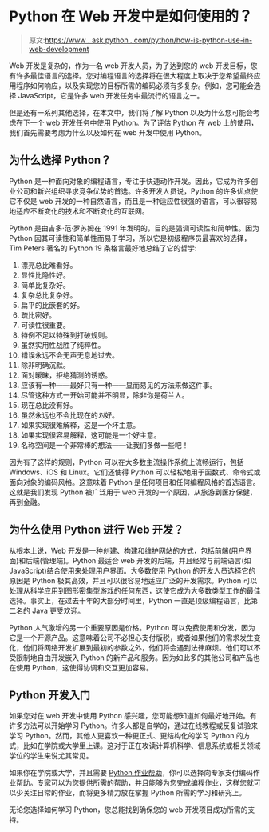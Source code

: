 # Python 在 Web 开发中是如何使用的？

> 原文:[https://www . ask python . com/python/how-is-python-use-in-web-development](https://www.askpython.com/python/how-is-python-used-in-web-development)

Web 开发是复杂的，作为一名 web 开发人员，为了达到您的 web 开发目标，您有许多最佳语言的选择。您对编程语言的选择将在很大程度上取决于您希望最终应用程序如何响应，以及实现您的目标所需的编码必须有多复杂。例如，您可能会选择 JavaScript，它是许多 web 开发任务中最流行的语言之一。

但是还有一系列其他选择，在本文中，我们将了解 Python 以及为什么您可能会考虑在下一个 web 开发任务中使用 Python。为了评估 Python 在 web 上的使用，我们首先需要考虑为什么以及如何在 web 开发中使用 Python。

## 为什么选择 Python？

Python 是一种面向对象的编程语言，专注于快速动作开发。因此，它成为许多创业公司和新兴组织寻求竞争优势的首选。许多开发人员说，Python 的许多优点使它不仅是 web 开发的一种自然语言，而且是一种适应性很强的语言，可以很容易地适应不断变化的技术和不断变化的互联网。

Python 是由吉多·范·罗苏姆在 1991 年发明的，目的是强调可读性和简单性。因为 Python 因其可读性和简单性而易于学习，所以它是初级程序员最喜欢的选择，Tim Peters 著名的 Python 19 条格言最好地总结了它的哲学:

1.  漂亮总比难看好。
2.  显性比隐性好。
3.  简单比复杂好。
4.  复杂总比复杂好。
5.  扁平的比嵌套的好。
6.  疏比密好。
7.  可读性很重要。
8.  特例不足以特殊到打破规则。
9.  虽然实用性战胜了纯粹性。
10.  错误永远不会无声无息地过去。
11.  除非明确沉默。
12.  面对暧昧，拒绝猜测的诱惑。
13.  应该有一种——最好只有一种——显而易见的方法来做这件事。
14.  尽管这种方式一开始可能并不明显，除非你是荷兰人。
15.  现在总比没有好。
16.  虽然永远也不会比现在的*对*好。
17.  如果实现很难解释，这是一个坏主意。
18.  如果实现很容易解释，这可能是一个好主意。
19.  名称空间是一个非常棒的想法——让我们多做一些吧！

因为有了这样的规则，Python 可以在大多数主流操作系统上流畅运行，包括 Windows、iOS 和 Linux。它们还使得 Python 可以轻松地用于函数式、命令式或面向对象的编码风格。这意味着 Python 是任何项目和任何编程风格的首选语言。这就是我们发现 Python 被广泛用于 web 开发的一个原因，从旅游到医疗保健，再到金融。

## 为什么使用 Python 进行 Web 开发？

从根本上说，Web 开发是一种创建、构建和维护网站的方式，包括前端(用户界面)和后端(管理端)。Python 最适合 web 开发的后端，并且经常与前端语言(如 JavaScript)结合使用来处理用户界面。大多数使用 Python 的开发人员选择它的原因是 Python 极其高效，并且可以很容易地适应广泛的开发需求。Python 可以处理从科学应用到图形密集型游戏的任何东西，这使它成为大多数类型工作的最佳选择。事实上，在过去十年的大部分时间里，Python 一直是顶级编程语言，比第二名的 Java 更受欢迎。

Python 人气激增的另一个重要原因是价格。Python 可以免费使用和分发，因为它是一个开源产品。这意味着公司不必担心支付版税，或者如果他们的需求发生变化，他们将网络开发扩展到最初的参数之外，他们将会遇到法律麻烦。他们可以不受限制地自由开发嵌入 Python 的新产品和服务。因为如此多的其他公司和产品也在使用 Python，这使得协调和交互更加容易。

## Python 开发入门

如果您对在 web 开发中使用 Python 感兴趣，您可能想知道如何最好地开始。有许多方法可以开始学习 Python。许多人都是自学的，通过在线教程或反复试验来学习 Python。然而，其他人更喜欢一种更正式、更结构化的学习 Python 的方式，比如在学院或大学里上课。这对于正在攻读计算机科学、信息系统或相关领域学位的学生来说尤其常见。

如果你在学院或大学，并且需要 [Python 作业帮助](https://assignmentcore.com/python-homework/)，你可以选择向专家支付编码作业帮助。专家可以为您提供所需的帮助，并且能够为您完成编程作业，这样您就可以少关注日常的作业，而将更多精力放在掌握 Python 所需的学习和研究上。

无论您选择如何学习 Python，您总能找到确保您的 web 开发项目成功所需的支持。